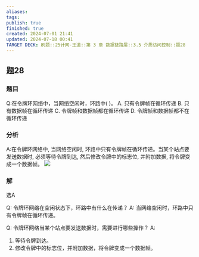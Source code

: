 ```yaml
---
aliases: 
tags: 
publish: true
finished: true
created: 2024-07-01 21:41
updated: 2024-07-18 00:41
TARGET DECK: 刷题::25计网-王道::第 3 章 数据链路层::3.5 介质访问控制::题28
---
```


## 题28
### 题目
Q:在令牌环网络中，当网络空闲时，环路中( )。
A. 只有令牌帧在循环传递 B. 只有数据帧在循环传递
C. 令牌帧和数据帧都在循环传递 D. 令牌帧和数据帧都不在循环传递
### 分析
A:在令牌环网络中, 当网络空闲时, 环路中只有令牌帧在循环传递。当某个站点要发送数据时,  必须等待令牌到达, 然后修改令牌中的标志位, 并附加数据, 将令牌变成一个数据帧。
![](https://img.hwenyi.live/202407180049434.webp)
### 解
选A




Q: 令牌环网络在空闲状态下，环路中有什么在传递？
A: 当网络空闲时，环路中只有令牌帧在循环传递。




Q: 令牌环网络当某个站点要发送数据时，需要进行哪些操作？
A: 
1. 等待令牌到达。
2. 修改令牌中的标志位，并附加数据，将令牌变成一个数据帧。

